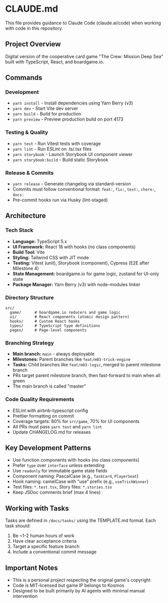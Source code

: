 # CLAUDE.md

This file provides guidance to Claude Code (claude.ai/code) when working with code in this repository.

## Project Overview

Digital version of the cooperative card game "The Crew: Mission Deep Sea" built with TypeScript, React, and boardgame.io.

## Commands

### Development

- `yarn install` - Install dependencies using Yarn Berry (v3)
- `yarn dev` - Start Vite dev server
- `yarn build` - Build for production
- `yarn preview` - Preview production build on port 4173

### Testing & Quality

- `yarn test` - Run Vitest tests with coverage
- `yarn lint` - Run ESLint on .ts/.tsx files
- `yarn storybook` - Launch Storybook UI component viewer
- `yarn storybook:build` - Build static Storybook

### Release & Commits

- `yarn release` - Generate changelog via standard-version
- Commits must follow conventional format: `feat:`, `fix:`, `test:`, `chore:`, `docs:`
- Pre-commit hooks run via Husky (lint-staged)

## Architecture

### Tech Stack

- **Language:** TypeScript 5.x
- **UI Framework:** React 18 with hooks (no class components)
- **Build Tool:** Vite
- **Styling:** Tailwind CSS with JIT mode
- **Testing:** Vitest (unit), Storybook (component), Cypress (E2E after Milestone 4)
- **State Management:** boardgame.io for game logic, zustand for UI-only state
- **Package Manager:** Yarn Berry (v3) with node-modules linker

### Directory Structure

```
src/
  game/      # boardgame.io reducers and game logic
  ui/        # React components (atomic design pattern)
  hooks/     # Custom React hooks
  types/     # TypeScript type definitions
  pages/     # Page-level components
```

### Branching Strategy

- **Main branch:** `main` - always deployable
- **Milestones:** Parent branches like `feat/m03-trick-engine`
- **Tasks:** Child branches like `feat/m03-logic`, merged to parent milestone branch
- PRs target parent milestone branch, then fast-forward to main when all green
- The main branch is called "master"

### Code Quality Requirements

- ESLint with airbnb-typescript config
- Prettier formatting on commit
- Coverage targets: 80% for `src/game`, 70% for UI components
- All PRs must pass `yarn test` and `yarn lint`
- Update CHANGELOG.md for releases

## Key Development Patterns

- Use function components with hooks (no class components)
- Prefer `type` over `interface` unless extending
- Use `readonly` for immutable game state fields
- Component naming: PascalCase (e.g., `TaskCard`, `PlayerSeat`)
- Hook naming: camelCase with "use" prefix (e.g., `useTrickWinner`)
- Test files: `*.test.tsx`, Story files: `*.stories.tsx`
- Keep JSDoc comments brief (max 4 lines)

## Working with Tasks

Tasks are defined in `/docs/tasks/` using the TEMPLATE.md format. Each task should:

1. Be ~1-2 human hours of work
2. Have clear acceptance criteria
3. Target a specific feature branch
4. Include a conventional commit message

## Important Notes

- This is a personal project respecting the original game's copyright
- Code is MIT-licensed but game IP belongs to Kosmos
- Designed to be built primarily by AI agents with minimal manual intervention
